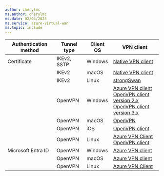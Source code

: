 ```yaml
---
author: cherylmc
ms.author: cherylmc
ms.date: 02/04/2025
ms.service: azure-virtual-wan
ms.topic: include
---
```


| Authentication method | Tunnel type | Client OS | VPN client |
|---|---|---|---|
| Certificate | IKEv2, SSTP | Windows |[Native VPN client](../articles/virtual-wan/vpn-client-certificate-windows.md) |
| | IKEv2| macOS|[Native VPN client](../articles/virtual-wan/point-to-site-vpn-client-cert-mac.md) |
| |IKEv2 |Linux | [strongSwan](../articles/vpn-gateway/point-to-site-vpn-client-certificate-ike-linux.md)|
| | OpenVPN | Windows | [Azure VPN client](../articles/virtual-wan/vpn-client-certificate-windows.md)<br>[OpenVPN client version 2.x](../articles/virtual-wan/point-to-site-vpn-client-certificate-windows-openvpn-client-version-2.md)<br>[OpenVPN client version 3.x](../articles/virtual-wan/point-to-site-vpn-client-certificate-windows-openvpn-client-version-3.md) |
| | OpenVPN | macOS | [OpenVPN](../articles/virtual-wan/point-to-site-vpn-client-certificate-openvpn-mac.md)
| | OpenVPN | iOS | [OpenVPN client](../articles/virtual-wan/point-to-site-vpn-client-certificate-openvpn-ios.md) |
| | OpenVPN |Linux | [Azure VPN Client](../articles/vpn-gateway/point-to-site-certificate-client-linux-azure-vpn-client.md)<br>[OpenVPN client](../articles/vpn-gateway/point-to-site-vpn-client-certificate-openvpn-linux.md)|
| Microsoft Entra ID | OpenVPN | Windows | [Azure VPN client](../articles/virtual-wan/openvpn-azure-ad-client.md) |
|  | OpenVPN | macOS | [Azure VPN client](../articles/virtual-wan/openvpn-azure-ad-client-mac.md) |
|  | OpenVPN| Linux |[Azure VPN Client](../articles/vpn-gateway/point-to-site-entra-vpn-client-linux.md) |